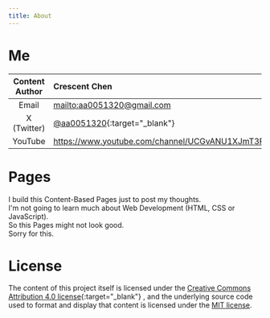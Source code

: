 ```yaml
---
title: About
---
```


# Me

| Content Author | Crescent Chen                                                                |
| :------------: | :--------------------------------------------------------------------------- |
|     Email      | <mailto:aa0051320@gmail.com>                                                 |
|  X (Twitter)   | [@aa0051320](https://twitter.com/aa0051320){:target="_blank"}                |
|    YouTube     | <https://www.youtube.com/channel/UCGvANU1XJmT3FVQBt8Ixbog>{:target="_blank"} |

# Pages
I build this Content-Based Pages just to post my thoughts.  
I'm not going to learn much about Web Development (HTML, CSS or JavaScript).  
So this Pages might not look good.  
Sorry for this.  

# License
The content of this project itself is licensed under the [Creative Commons Attribution 4.0 license](https://creativecommons.org/licenses/by/4.0/){:target="_blank"} , and the underlying source code used to format and display that content is licensed under the [MIT license](/LICENSE).
